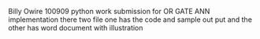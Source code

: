 

Billy Owire
100909
python work submission for OR GATE ANN implementation
there two file one has the code and sample out put and the other has word document with illustration
            
